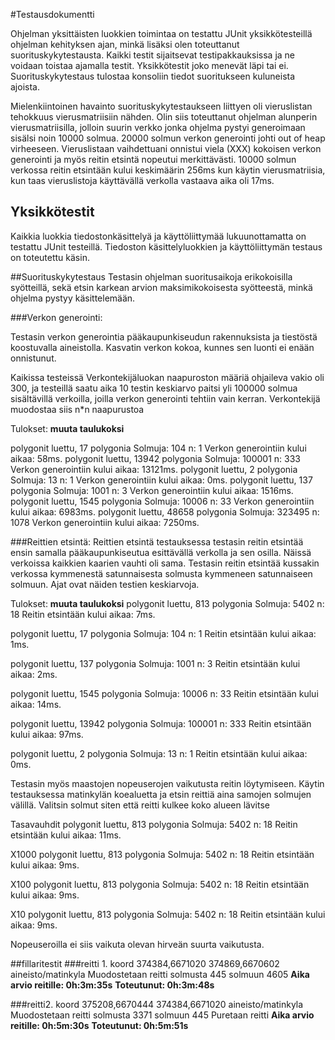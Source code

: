 #Testausdokumentti

Ohjelman yksittäisten luokkien toimintaa on testattu JUnit yksikkötesteillä ohjelman kehityksen ajan, minkä lisäksi olen toteuttanut suorituskykytestausta. Kaikki testit sijaitsevat testipakkauksissa ja ne voidaan toistaa ajamalla testit. Yksikkötestit joko menevät läpi tai ei. Suorituskykytestaus tulostaa konsoliin tiedot suoritukseen kuluneista ajoista.

Mielenkiintoinen havainto suorituskykytestaukseen liittyen oli vieruslistan tehokkuus vierusmatriisiin nähden. Olin siis toteuttanut ohjelman alunperin vierusmatriisilla, jolloin suurin verkko jonka ohjelma pystyi generoimaan sisälsi noin 10000 solmua. 20000 solmun verkon generointi johti out of heap virheeseen. Vieruslistaan vaihdettuani onnistui viela (XXX) kokoisen verkon generointi ja myös reitin etsintä nopeutui merkittävästi. 10000 solmun verkossa reitin etsintään kului keskimäärin 256ms kun käytin vierusmatriisia, kun taas vieruslistoja käyttävällä verkolla vastaava aika oli 17ms.

## Yksikkötestit
Kaikkia luokkia tiedostonkäsittelyä ja käyttöliittymää lukuunottamatta on testattu JUnit testeillä. Tiedoston käsittelyluokkien ja käyttöliittymän testaus on toteutettu käsin.

##Suorituskykytestaus
Testasin ohjelman suoritusaikoja erikokoisilla syötteillä, sekä etsin karkean arvion maksimikokoisesta syötteestä, minkä ohjelma pystyy käsittelemään. 

###Verkon generointi:

Testasin verkon generointia pääkaupunkiseudun rakennuksista ja tiestöstä koostuvalla aineistolla. Kasvatin verkon kokoa, kunnes sen luonti ei enään onnistunut.

Kaikissa testeissä Verkontekijäluokan naapuroston määriä ohjaileva vakio oli 300, ja testeillä saatu aika 10 testin keskiarvo paitsi yli 100000 solmua sisältävillä verkoilla, joilla verkon generointi tehtiin vain kerran. Verkontekijä muodostaa siis n*n naapurustoa 

Tulokset: **muuta taulukoksi**


polygonit luettu, 17 polygonia
Solmuja: 104
n: 1
Verkon generointiin kului aikaa: 58ms.
polygonit luettu, 13942 polygonia
Solmuja: 100001
n: 333
Verkon generointiin kului aikaa: 13121ms.
polygonit luettu, 2 polygonia
Solmuja: 13
n: 1
Verkon generointiin kului aikaa: 0ms.
polygonit luettu, 137 polygonia
Solmuja: 1001
n: 3
Verkon generointiin kului aikaa: 1516ms.
polygonit luettu, 1545 polygonia
Solmuja: 10006
n: 33
Verkon generointiin kului aikaa: 6983ms.
polygonit luettu, 48658 polygonia
Solmuja: 323495
n: 1078
Verkon generointiin kului aikaa: 7250ms.


###Reittien etsintä:
Reittien etsintä testauksessa testasin reitin etsintää ensin samalla pääkaupunkiseutua esittävällä verkolla ja sen osilla. Näissä verkoissa kaikkien kaarien vauhti oli sama. Testasin reitin etsintää kussakin verkossa kymmenestä satunnaisesta solmusta kymmeneen satunnaiseen solmuun. Ajat ovat näiden testien keskiarvoja.

Tulokset: **muuta taulukoksi**
polygonit luettu, 813 polygonia
Solmuja: 5402
n: 18
Reitin etsintään kului aikaa: 7ms.

polygonit luettu, 17 polygonia
Solmuja: 104
n: 1
Reitin etsintään kului aikaa: 1ms.

polygonit luettu, 137 polygonia
Solmuja: 1001
n: 3
Reitin etsintään kului aikaa: 2ms.

polygonit luettu, 1545 polygonia
Solmuja: 10006
n: 33
Reitin etsintään kului aikaa: 14ms.

polygonit luettu, 13942 polygonia
Solmuja: 100001
n: 333
Reitin etsintään kului aikaa: 97ms.

polygonit luettu, 2 polygonia
Solmuja: 13
n: 1
Reitin etsintään kului aikaa: 0ms.



Testasin myös maastojen nopeuserojen vaikutusta reitin löytymiseen. Käytin testauksessa matinkylän koealuetta ja etsin reittiä aina samojen solmujen välillä. Valitsin solmut siten että reitti kulkee koko alueen lävitse

Tasavauhdit
polygonit luettu, 813 polygonia
Solmuja: 5402
n: 18
Reitin etsintään kului aikaa: 11ms.

X1000
polygonit luettu, 813 polygonia
Solmuja: 5402
n: 18
Reitin etsintään kului aikaa: 9ms.

X100
polygonit luettu, 813 polygonia
Solmuja: 5402
n: 18
Reitin etsintään kului aikaa: 9ms.

X10
polygonit luettu, 813 polygonia
Solmuja: 5402
n: 18
Reitin etsintään kului aikaa: 9ms.

Nopeuseroilla ei siis vaikuta olevan hirveän suurta vaikutusta.


##fillaritestit
###reitti 1.
koord 374384,6671020 374869,6670602 aineisto/matinkyla
Muodostetaan reitti solmusta 445 solmuun 4605
**Aika arvio reitille: 0h:3m:35s**
**Toteutunut: 0h:3m:48s**

###reitti2.
koord 375208,6670444 374384,6671020 aineisto/matinkyla
Muodostetaan reitti solmusta 3371 solmuun 445
Puretaan reitti
**Aika arvio reitille: 0h:5m:30s**
**Toteutunut: 0h:5m:51s**

